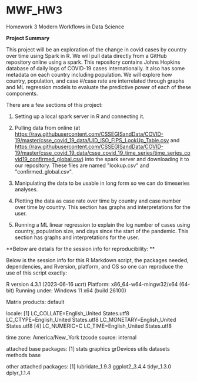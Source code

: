 # MWF_HW3
Homework 3 Modern Workflows in Data Science


**Project Summary**

This project will be an exploration of the change in covid cases by country over time using Spark in R. We will pull data directly from a GitHub repository online using a spark. This repository contains Johns Hopkins database of daily logs of COVID-19 cases internationally. It also has some metadata on each country including population. We will explore how country, population, and case #/case rate are interrelated through graphs and ML regression models to evaluate the predictive power of each of these components. 

There are a few sections of this project: 
1. Setting up a local spark server in R and connecting it. 
 
2. Pulling data from online (at https://raw.githubusercontent.com/CSSEGISandData/COVID-19/master/csse_covid_19_data/UID_ISO_FIPS_LookUp_Table.csv and https://raw.githubusercontent.com/CSSEGISandData/COVID-19/master/csse_covid_19_data/csse_covid_19_time_series/time_series_covid19_confirmed_global.csv) into the spark server and downloading it to our repository. These files are named "lookup.csv" and "confirmed_global.csv".

3. Manipulating the data to be usable in long form so we can do timeseries analyses. 

4. Plotting the data as case rate over time by country and case number over time by country. This section has graphs and interpretations for the user.

5. Running a ML linear regression to explain the log number of cases using country, population size, and days since the start of the pandemic. This section has graphs and interpretations for the user.


**Below are details for the session info for reproducibility: **

Below is the session info for this R Markdown script, the packages needed, dependencies, and Rversion, platform, and OS so one can reproduce the use of this script exactly:

R version 4.3.1 (2023-06-16 ucrt) Platform: x86_64-w64-mingw32/x64 (64-bit) Running under: Windows 11 x64 (build 26100)

Matrix products: default

locale: [1] LC_COLLATE=English_United States.utf8 LC_CTYPE=English_United States.utf8 LC_MONETARY=English_United States.utf8 [4] LC_NUMERIC=C LC_TIME=English_United States.utf8

time zone: America/New_York tzcode source: internal

attached base packages: [1] stats graphics grDevices utils datasets methods base

other attached packages: [1] lubridate_1.9.3 ggplot2_3.4.4 tidyr_1.3.0 dplyr_1.1.4